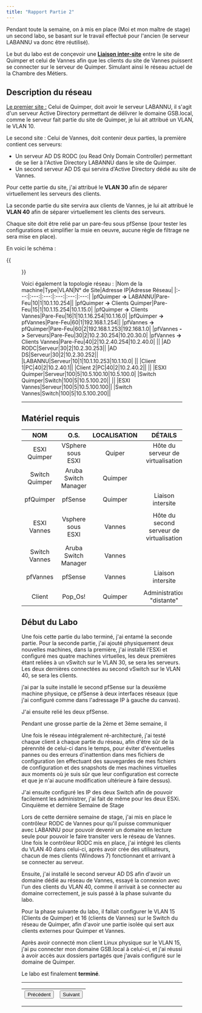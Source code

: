 ```yaml
---
title: "Rapport Partie 2"
---
```

 Pendant toute la semaine, on à mis en place (Moi et mon maître de stage) un second labo, se basant sur le travail effectué pour l'ancien (le serveur LABANNU va donc être réutilisé).

Le but du labo est de conçevoir une <u>**Liaison inter-site**</u> entre le site de Quimper et celui de Vannes afin que les clients du site de Vannes puissent se connecter sur le serveur de Quimper. Simulant ainsi le réseau actuel de la Chambre des Métiers.

## Description du réseau

<u>Le premier site :</u> Celui de Quimper, doit avoir le serveur LABANNU, il s'agit d'un serveur Active Directory permettant de délivrer le domaine GSB.local, comme le serveur fait partie du site de Quimper, je lui ait attribué un VLAN, le VLAN 10.

Le second site : Celui de Vannes, doit contenir deux parties, la première contient ces serveurs:
- Un serveur AD DS RODC (ou Read Only Domain Controller) permettant de se lier à l'Active Directory LABANNU dans le site de Quimper.
- Un second serveur AD DS qui servira d'Active Directory dédié au site de Vannes.

Pour cette partie du site, j'ai attribué le **VLAN 30** afin de séparer virtuellement les serveurs des clients.

La seconde partie du site servira aux clients de Vannes, je lui ait attribué le **VLAN 40** afin de séparer virtuellement les clients des serveurs.

Chaque site doit être relié par un pare-feu sous pfSense (pour tester les configurations et simplifier la msie en oeuvre, aucune règle de filtrage ne sera mise en place).

En voici le schéma :

{{<figure src="https://vhascoet-pro.github.io/portfolio-bts.github.io/pics/Schema_Labo2.png" alt="sch_lab2" position="center" style="border-radius: 8px;" caption="Schéma du Labo 2" captionPosition="left" captionStyle="color: black;">}}

Voici également la topologie réseau :
|Nom de la machine|Type|VLAN|N° de Site|Adresse IP|Adresse Réseau|
|:---:|:---:|:---:|:---:|:---:|:---:|
|pfQuimper **->** LABANNU|Pare-Feu|10|1|10.1.10.254||
|pfQuimper **->** Clients Quimper|Pare-Feu|15|1|10.1.15.254|10.1.15.0|
|pfQuimper **->** Clients Vannes|Pare-Feu|16|1|10.1.16.254|10.1.16.0|
|pfQuimper **->** pfVannes|Pare-Feu|60|1|192.168.1.254||
|pfVannes **->** pfQuimper|Pare-Feu|60|2|192.168.1.253|192.168.1.0|
|pfVannes **->** Serveurs|Pare-Feu|30|2|10.2.30.254|10.20.30.0|
|pfVannes **->** Clients Vannes|Pare-Feu|40|2|10.2.40.254|10.2.40.0|
||
|AD RODC|Serveur|30|2|10.2.30.253||
|AD DS|Serveur|30|2|10.2.30.252||
|LABANNU|Serveur|10|1|10.1.10.253|10.1.10.0|
||
|Client 1|PC|40|2|10.2.40.1||
|Client 2|PC|40|2|10.2.40.2||
||
|ESXI Quimper|Serveur|100|5|10.5.100.10|10.5.100.0|
|Switch Quimper|Switch|100|5|10.5.100.20||
||
|ESXI Vannes|Serveur|100|5|10.5.100.100||
|Switch Vannes|Switch|100|5|10.5.100.200||

***

## Matériel requis
|NOM|O.S.|LOCALISATION|DÉTAILS|
|:---:|:---:|:---:|:---:|
|ESXI Quimper|VSphere sous ESXI|Quiper|Hôte du serveur de virtualisation|
|Switch Quimper|Aruba Switch Manager|Quimper||
|pfQuimper|pfSense|Quimper|Liaison intersite|
|||||
|ESXI Vannes|Vsphere sous ESXI|Vannes|Hôte du second serveur de virtualisation|
|Switch Vannes|Aruba Switch Manager|Vannes||
|pfVannes|pfSense|Vannes|Liaison intersite|
|||||
|Client|Pop_Os!|Quimper|Administration "distante"|

## Début du Labo
Une fois cette partie du labo terminé, j'ai entamé la seconde partie.
Pour la seconde partie, j'ai ajouté physiquement deux nouvelles machines, dans la première, j'ai installé l'ESXi et configuré mes quatre machines virtuelles, les deux premières étant reliées à un vSwitch sur le VLAN 30, se sera les serveurs. Les deux dernières connectées au second vSwitch sur le VLAN 40, se sera les clients.

j'ai par la suite installé le second pfSense sur la deuxième machine physique, ce pfSense à deux interfaces réseaux (que j'ai configuré comme dans l'adressage IP à gauche du canvas).

J'ai ensuite relié les deux pfSense.

Pendant une grosse partie de la 2ème et 3ème semaine, il 

Une fois le réseau intégralement ré-architecturé, j'ai testé chaque client à chaque partie du réseau, afin d'être sûr de la pérennité de celui-ci dans le temps, pour éviter d'éventuelles pannes ou des erreurs d'inattention dans mes fichiers de configuration (en effectuant des sauvegardes de mes fichiers de configuration et des snapshots de mes machines virtuelles aux moments où je suis sûr que leur configuration est correcte et que je n'ai aucune modification ultérieure à faire dessus).

J'ai ensuite configuré les IP des deux Switch afin de pouvoir facilement les administrer, j'ai fait de même pour les deux ESXi.
Cinquième et dernière Semaine de Stage

Lors de cette dernière semaine de stage, j'ai mis en place le contrôleur RODC de Vannes pour qu'il puisse communiquer avec LABANNU pour pouvoir devenir un domaine en lecture seule pour pouvoir le faire transiter vers le réseau de Vannes.
Une fois le contrôleur RODC mis en place, j'ai intégré les clients du VLAN 40 dans celui-ci, après avoir crée des utilisateurs, chacun de mes clients (Windows 7) fonctionnant et arrivant à se connecter au serveur.

Ensuite, j'ai installé le second serveur AD DS afin d'avoir un domaine dédié au réseau de Vannes, essayé la connexion avec l'un des clients du VLAN 40, comme il arrivait à se connecter au domaine correctement, je suis passé à la phase suivante du labo.

Pour la phase suivante du labo, il fallait configurer le VLAN 15 (Clients de Quimper) et 16 (clients de Vannes) sur le Switch du réseau de Quimper, afin d'avoir une partie isolée qui sert aux clients externes pour Quimper et Vannes.

Après avoir connecté mon client Linux physique sur le VLAN 15, j'ai pu connecter mon domaine GSB.local à celui-ci, et j'ai réussi à avoir accès aux dossiers partagés que j'avais configuré sur le domaine de Quimper.

Le labo est finalement **terminé**.

***

|<button onclick="window.location.href='https://vhascoet-pro.github.io/portfolio-bts.github.io/rds1/rapport_p1';">Précédent</button>|<button onclick="window.location.href='https://vhascoet-pro.github.io/portfolio-bts.github.io/rds1/rapport_p3';">Suivant</button>|
|---|---|

***
